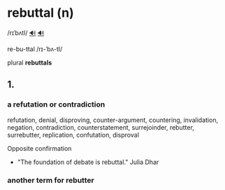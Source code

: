 # rebuttal (n)

/rɪˈbʌtl/ [🔊](https://www.oxfordlearnersdictionaries.com/media/english/uk_pron/r/reb/rebut/rebuttal__gb_1.mp3) [🔊](https://www.oxfordlearnersdictionaries.com/media/english/us_pron/r/reb/rebut/rebuttal__us_1.mp3)

re-bu-ttal /rɪ-ˈbʌ-tl/

plural **rebuttals**

## 1.

### a refutation or contradiction

refutation, denial, disproving, counter-argument, countering, invalidation, negation, contradiction, counterstatement, surrejoinder, rebutter, surrebutter, replication, confutation, disproval

Opposite confirmation

- "The foundation of debate is rebuttal." Julia Dhar

### another term for rebutter